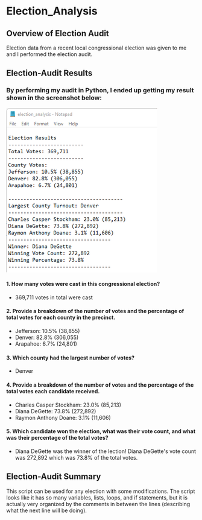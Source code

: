 # Election_Analysis

## Overview of Election Audit
Election data from a recent local congressional election was given to me and I performed the election audit. 

## Election-Audit Results

### By performing my audit in Python, I ended up getting my result shown in the screenshot below:

![election_result](election_analysis_screenshot.png)

#### 1. How many votes were cast in this congressional election?
- 369,711 votes in total were cast 

#### 2. Provide a breakdown of the number of votes and the percentage of total votes for each county in the precinct.
- Jefferson: 10.5% (38,855)
- Denver: 82.8% (306,055)
- Arapahoe: 6.7% (24,801)

#### 3. Which county had the largest number of votes?
- Denver 

#### 4. Provide a breakdown of the number of votes and the percentage of the total votes each candidate received.
- Charles Casper Stockham: 23.0% (85,213)
- Diana DeGette: 73.8% (272,892)
- Raymon Anthony Doane: 3.1% (11,606)

#### 5. Which candidate won the election, what was their vote count, and what was their percentage of the total votes?
- Diana DeGette was the winner of the lection! Diana DeGette's vote count was 272,892 which was 73.8% of the total votes.

## Election-Audit Summary
This script can be used for any election with some modifications. The script looks like it has so many variables, lists, loops, and if statements,
but it is actually very organized by the comments in between the lines (describing what the next line will be doing). 
